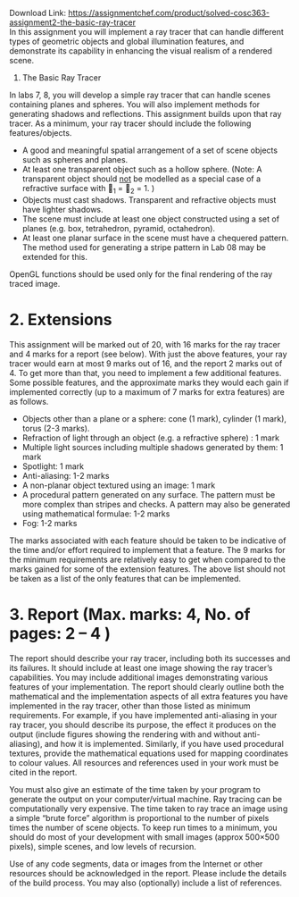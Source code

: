 Download Link: https://assignmentchef.com/product/solved-cosc363-assignment2-the-basic-ray-tracer
<br>
In this assignment you will implement a ray tracer that can handle different types of geometric objects and global illumination features, and demonstrate its capability in enhancing the visual realism of a rendered scene.

1.  The Basic Ray Tracer

In labs 7, 8, you will develop a simple ray tracer that can handle scenes containing planes and spheres. You will also implement methods for generating shadows and reflections. This assignment builds upon that ray tracer. As a minimum, your ray tracer should include the following features/objects.

<ul>

 <li>A good and meaningful spatial arrangement of a set of scene objects such as spheres and planes.</li>

 <li>At least one transparent object such as a hollow sphere. (Note: A transparent object should <u>not</u> be modelled as a special case of a refractive surface with <sub>1</sub> = <sub>2</sub> = 1. )</li>

 <li>Objects must cast shadows. Transparent and refractive objects must have lighter shadows.</li>

 <li>The scene must include at least one object constructed using a set of planes (e.g. box, tetrahedron, pyramid, octahedron).</li>

 <li>At least one planar surface in the scene must have a chequered pattern. The method used for generating a stripe pattern in Lab 08 may be extended for this.</li>

</ul>

OpenGL functions should be used only for the final rendering of the ray traced image.

<h1>2.   Extensions</h1>

This assignment will be marked out of 20, with 16 marks for the ray tracer and 4 marks for a report (see below). With just the above features, your ray tracer would earn at most 9 marks out of 16, and the report 2 marks out of 4. To get more than that, you need to implement a few additional features. Some possible features, and the approximate marks they would each gain if implemented correctly (up to a maximum of 7 marks for extra features) are as follows.

<ul>

 <li>Objects other than a plane or a sphere: cone (1 mark), cylinder (1 mark), torus (2-3 marks).</li>

 <li>Refraction of light through an object (e.g. a refractive sphere) : 1 mark</li>

 <li>Multiple light sources including multiple shadows generated by them: 1 mark</li>

 <li>Spotlight: 1 mark</li>

 <li>Anti-aliasing: 1-2 marks</li>

 <li>A non-planar object textured using an image: 1 mark</li>

 <li>A procedural pattern generated on any surface. The pattern must be more complex than stripes and checks. A pattern may also be generated using  mathematical formulae:  1-2 marks</li>

 <li>Fog: 1-2 marks</li>

</ul>

The marks associated with each feature should be taken to be indicative of the time and/or effort required to implement that a feature. The 9 marks for the minimum requirements are relatively easy to get when compared to the marks gained for some of the extension features. The above list should not be taken as a list of the only features that can be implemented.

<h1>3.   Report (Max. marks: 4, No. of pages: 2 – 4 )</h1>

The report should describe your ray tracer, including both its successes and its failures. It should include at least one image showing the ray tracer’s capabilities. You may include additional images demonstrating various features of your implementation. The report should clearly outline both the mathematical and the implementation aspects of all extra features you have implemented in the ray tracer, other than those listed as minimum requirements. For example, if you have implemented anti-aliasing in your ray tracer, you should describe its purpose, the effect it produces on the output (include figures showing the rendering with and without anti-aliasing), and how it is implemented. Similarly, if you have used procedural textures, provide the mathematical equations used for mapping coordinates to colour values. All resources and references used in your work must be cited in the report.

You must also give an estimate of the time taken by your program to generate the output on your computer/virtual machine. Ray tracing can be computationally very expensive. The time taken to ray trace an image using a simple “brute force” algorithm is proportional to the number of pixels times the number of scene objects.  To keep run times to a minimum, you should do most of your development with small images (approx 500×500 pixels), simple scenes, and low levels of recursion.

Use of any code segments, data or images from the Internet or other resources should be acknowledged in the report. Please include the details of the build process. You may also (optionally) include a list of references.